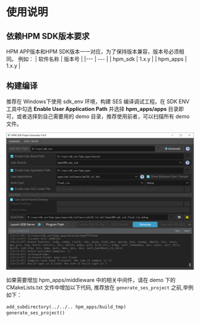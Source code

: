 
# 使用说明

## 依赖HPM SDK版本要求

HPM APP版本和HPM SDK版本一一对应，为了保持版本兼容，版本号必须相同。
例如：
| 软件名称 | 版本号 |
|--- | --- |
| hpm_sdk | 1.x.y |
| hpm_apps | 1.x.y |


## 构建编译

推荐在 Windows下使用 sdk_env 环境，构建 SES 编译调试工程。在 SDK ENV 工具中勾选 **Enable User Application Path** 并选择 **hpm_apps/apps** 目录即可，或者选择到自己需要用的 demo 目录，推荐使用前者，可以扫描所有 demo 文件。

![sdk_env](../assets/hpm_app_sdkenv.png)

如果需要增加 hpm_apps/middleware 中的相关中间件，请在 demo 下的 CMakeLists.txt 文件中增加以下代码, 推荐放在 `generate_ses_project` 之前,举例如下：

```
add_subdirectory(../../.. hpm_apps/build_tmp)
generate_ses_project()
```
